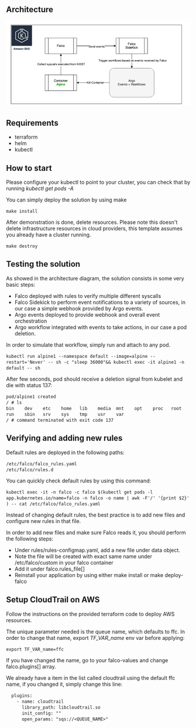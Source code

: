 ## Architecture

![Falco Architecture](images/falco_architecture.png)

## Requirements
- terraform
- helm
- kubectl

## How to start

Please configure your kubectl to point to your cluster, you can check that by running *kubectl get pods -A*

You can simply deploy the solution by using make
```
make install
```

After demonstration is done, delete resources. Please note this doesn't delete infrastructure resources in cloud providers, this template assumes you already have a cluster running.
```
make destroy
```

## Testing the solution

As showed in the architecture diagram, the solution consists in some very basic steps:
- Falco deployed with rules to verify multiple different syscalls
- Falco Sidekick to perform event notifications to a variety of sources, in our case a simple webhook provided by Argo events.
- Argo events deployed to provide webhook and overall event orchestration
- Argo workflow integrated with events to take actions, in our case a pod deletion.

In order to simulate that workflow, simply run and attach to any pod.
```
kubectl run alpine1 --namespace default --image=alpine --restart='Never' -- sh -c "sleep 36000"&& kubectl exec -it alpine1 -n default -- sh
```

After few seconds, pod should receive a deletion signal from kubelet and die with status 137:
```
pod/alpine1 created
/ # ls
bin    dev    etc    home   lib    media  mnt    opt    proc   root   run    sbin   srv    sys    tmp    usr    var
/ # command terminated with exit code 137
```

## Verifying and adding new rules

Default rules are deployed in the following paths:
```
/etc/falco/falco_rules.yaml
/etc/falco/rules.d
```

You can quickly check default rules by using this command:
```
kubectl exec -it -n falco -c falco $(kubectl get pods -l app.kubernetes.io/name=falco -n falco -o name | awk -F'/' '{print $2}'
) -- cat /etc/falco/falco_rules.yaml
```

Instead of changing default rules, the best practice is to add new files and configure new rules in that file.

In order to add new files and make sure Falco reads it, you should perform the following steps:
- Under rules/rules-configmap.yaml, add a new file under data object.
- Note the file will be created with exact same name under /etc/falco/custom in your falco container
- Add it under falco.rules_file[]
- Reinstall your application by using either make install or make deploy-falco

## Setup CloudTrail on AWS

Follow the instructions on the provided terraform code to deploy AWS resources.

The unique parameter needed is the queue name, which defaults to ffc. In order to change that name, export *TF_VAR_name* env var before applying:
```
export TF_VAR_name=ffc
```

If you have changed the name, go to your falco-values and change falco.plugins[] array. 

We already have a item in the list called cloudtrail using the default ffc name, if you changed it, simply change this line:
```
  plugins:
    - name: cloudtrail
      library_path: libcloudtrail.so
      init_config: ""
      open_params: "sqs://<QUEUE_NAME>"
```
